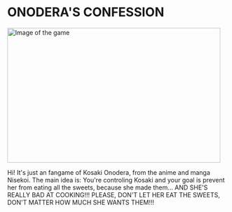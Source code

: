 # ONODERA'S CONFESSION
<img align="center" alt="Image of the game" height="307" width="486" src="https://imgur.com/a/99nHb0C">

Hi! It's just an fangame of Kosaki Onodera, from the anime and manga Nisekoi. The main idea is: You're controling Kosaki and your goal is prevent her from eating all the sweets, because she made them... AND SHE'S REALLY BAD AT COOKING!!! PLEASE, DON'T LET HER EAT THE SWEETS, DON'T MATTER HOW MUCH SHE WANTS THEM!!!

